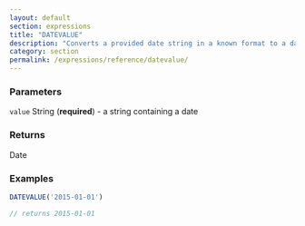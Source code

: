```yaml
---
layout: default
section: expressions
title: "DATEVALUE"
description: "Converts a provided date string in a known format to a date value."
category: section
permalink: /expressions/reference/datevalue/
---
```


### Parameters

`value` String (__required__) - a string containing a date

### Returns

Date

### Examples

```js
DATEVALUE('2015-01-01')

// returns 2015-01-01
```